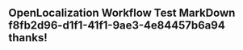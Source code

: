 <properties
ms.topic="hero-topic1"
ms.test1="hero-topic"
ms.test2="test"/>

## OpenLocalization Workflow Test MarkDown f8fb2d96-d1f1-41f1-9ae3-4e84457b6a94 thanks!
